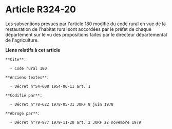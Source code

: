 # Article R324-20

Les subventions prévues par l'article 180 modifié du code rural en vue de la restauration de l'habitat rural sont accordées
par le préfet de chaque département sur le vu des propositions faites par le directeur départemental de l'agriculture.

**Liens relatifs à cet article**

	**Cite**:

	  - Code rural 180

	**Anciens textes**:

	  - Décret n°54-608 1954-06-11 art. 1

	**Codifié par**:

	  - Décret n°78-622 1978-05-31 JORF 8 juin 1978

	**Abrogé par**:

	  - Décret n°79-977 1979-11-20 art. 2 JORF 22 novembre 1979
